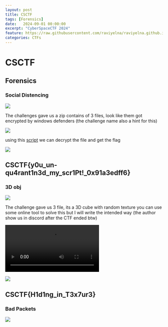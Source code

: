 ```yaml
---
layout: post
title: CSCTF
tags: [Forensics]
date:   2024-09-01 00:00:00
excerpt: "CyberSpaceCTF 2024"
feature: https://raw.githubusercontent.com/raviyelna/raviyelna.github.io/master/assets/img/hana_IRyS_background.png
categories: CTFs
---
```

# CSCTF
## Forensics
### Social Distencing

![]({{site.url}}/Writeup_images/CSC/Social_Distancing/chall_desp.png)

The challenges gave us a zip contains of 3 files, look like them got encrypted by windows defenders (the challenge name also a hint for this)

![]({{site.url}}/Writeup_images/CSC/Social_Distancing/Screenshot_1.png)

using this [script](https://gist.github.com/OALabs/30346d78a1fccf59d6bfafab42fbee5e) we can decrypt the file and get the flag

![]({{site.url}}/Writeup_images/CSC/Social_Distancing/Screenshot_2.png)

**CSCTF{y0u_un-qu4rant1n3d_my_scr1Pt!_0x91a3edff6}**
---
### 3D obj

![]({{site.url}}/Writeup_images/CSC/3D_obj/chapp_desp.png)

The challenge gave us 3 file, its a 3D cube with random texture you can use some online tool to solve this but I will write the intended way (the author show us in discord after the CTF ended btw)

<video controls src="https://media.discordapp.net/attachments/1255661205763133562/1279848684619829319/intended.mp4?ex=66d5ef78&is=66d49df8&hm=8e268737df311ebef03a3fff1a6905b9eb50f4e6dd2c802300286f2974d630f5&" title=""></video>


![]({{site.url}}/Writeup_images/CSC/3D_obj/intended_solved.png)

**CSCTF{H1d1ng_in_T3x7ur3}**
---
### Bad Packets

![]({{site.url}}/Writeup_images/CSC/bad_packets/chapp_desp.png)